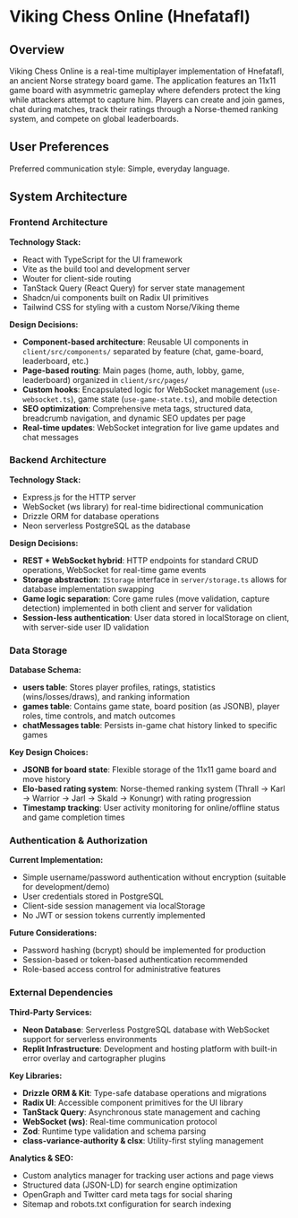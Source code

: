 # Viking Chess Online (Hnefatafl)

## Overview

Viking Chess Online is a real-time multiplayer implementation of Hnefatafl, an ancient Norse strategy board game. The application features an 11x11 game board with asymmetric gameplay where defenders protect the king while attackers attempt to capture him. Players can create and join games, chat during matches, track their ratings through a Norse-themed ranking system, and compete on global leaderboards.

## User Preferences

Preferred communication style: Simple, everyday language.

## System Architecture

### Frontend Architecture

**Technology Stack:**
- React with TypeScript for the UI framework
- Vite as the build tool and development server
- Wouter for client-side routing
- TanStack Query (React Query) for server state management
- Shadcn/ui components built on Radix UI primitives
- Tailwind CSS for styling with a custom Norse/Viking theme

**Design Decisions:**
- **Component-based architecture**: Reusable UI components in `client/src/components/` separated by feature (chat, game-board, leaderboard, etc.)
- **Page-based routing**: Main pages (home, auth, lobby, game, leaderboard) organized in `client/src/pages/`
- **Custom hooks**: Encapsulated logic for WebSocket management (`use-websocket.ts`), game state (`use-game-state.ts`), and mobile detection
- **SEO optimization**: Comprehensive meta tags, structured data, breadcrumb navigation, and dynamic SEO updates per page
- **Real-time updates**: WebSocket integration for live game updates and chat messages

### Backend Architecture

**Technology Stack:**
- Express.js for the HTTP server
- WebSocket (ws library) for real-time bidirectional communication
- Drizzle ORM for database operations
- Neon serverless PostgreSQL as the database

**Design Decisions:**
- **REST + WebSocket hybrid**: HTTP endpoints for standard CRUD operations, WebSocket for real-time game events
- **Storage abstraction**: `IStorage` interface in `server/storage.ts` allows for database implementation swapping
- **Game logic separation**: Core game rules (move validation, capture detection) implemented in both client and server for validation
- **Session-less authentication**: User data stored in localStorage on client, with server-side user ID validation

### Data Storage

**Database Schema:**
- **users table**: Stores player profiles, ratings, statistics (wins/losses/draws), and ranking information
- **games table**: Contains game state, board position (as JSONB), player roles, time controls, and match outcomes
- **chatMessages table**: Persists in-game chat history linked to specific games

**Key Design Choices:**
- **JSONB for board state**: Flexible storage of the 11x11 game board and move history
- **Elo-based rating system**: Norse-themed ranking system (Thrall → Karl → Warrior → Jarl → Skald → Konungr) with rating progression
- **Timestamp tracking**: User activity monitoring for online/offline status and game completion times

### Authentication & Authorization

**Current Implementation:**
- Simple username/password authentication without encryption (suitable for development/demo)
- User credentials stored in PostgreSQL
- Client-side session management via localStorage
- No JWT or session tokens currently implemented

**Future Considerations:**
- Password hashing (bcrypt) should be implemented for production
- Session-based or token-based authentication recommended
- Role-based access control for administrative features

### External Dependencies

**Third-Party Services:**
- **Neon Database**: Serverless PostgreSQL database with WebSocket support for serverless environments
- **Replit Infrastructure**: Development and hosting platform with built-in error overlay and cartographer plugins

**Key Libraries:**
- **Drizzle ORM & Kit**: Type-safe database operations and migrations
- **Radix UI**: Accessible component primitives for the UI library
- **TanStack Query**: Asynchronous state management and caching
- **WebSocket (ws)**: Real-time communication protocol
- **Zod**: Runtime type validation and schema parsing
- **class-variance-authority & clsx**: Utility-first styling management

**Analytics & SEO:**
- Custom analytics manager for tracking user actions and page views
- Structured data (JSON-LD) for search engine optimization
- OpenGraph and Twitter card meta tags for social sharing
- Sitemap and robots.txt configuration for search indexing